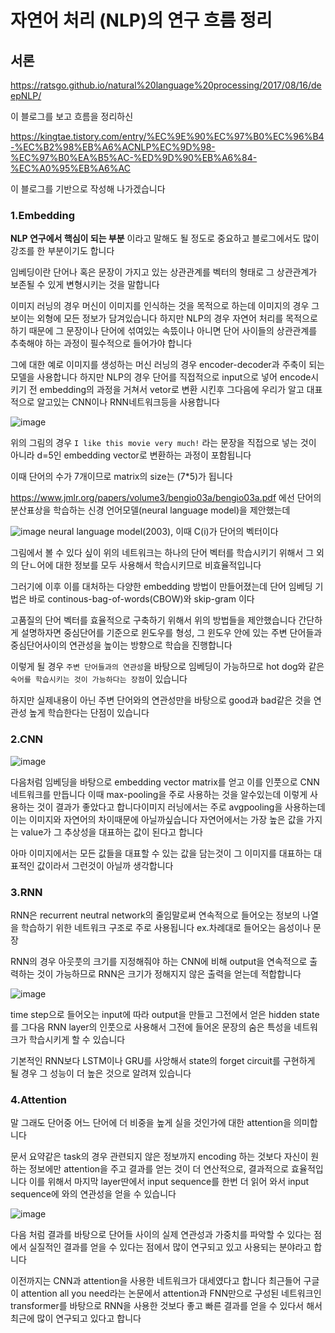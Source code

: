 # 자연어 처리 (NLP)의 연구 흐름 정리

## 서론 

https://ratsgo.github.io/natural%20language%20processing/2017/08/16/deepNLP/

이 블로그를 보고 흐름을 정리하신 

https://kingtae.tistory.com/entry/%EC%9E%90%EC%97%B0%EC%96%B4-%EC%B2%98%EB%A6%ACNLP%EC%9D%98-%EC%97%B0%EA%B5%AC-%ED%9D%90%EB%A6%84-%EC%A0%95%EB%A6%AC 

이 블로그를 기반으로 작성해 나가겠습니다 

### 1.Embedding 

**NLP 연구에서 핵심이 되는 부분** 이라고 말해도 될 정도로 중요하고 블로그에서도 많이 강조를 한 부분이기도 합니다 

임베딩이란 단어나 혹은 문장이 가지고 있는 상관관계를 벡터의 형태로 그 상관관계가 보존될 수 있게 변형시키는 것을 말합니다 

이미지 러닝의 경우 머신이 이미지를 인식하는 것을 목적으로 하는데 이미지의 경우 그 보이는 외형에 모든 정보가 담겨있습니다 
하지만 NLP의 경우 자연어 처리를 목적으로 하기 때문에 그 문장이나 단어에 섞여있는 속뜼이나 아니면 단어 사이들의 상관관계를 추축해야 하는 과정이 필수적으로 들어가야 합니다 

그에 대한 예로 이미지를 생성하는 머신 러닝의 경우 encoder-decoder과 주축이 되는 모델을 사용합니다 
하지만 NLP의 경우 단어를 직접적으로 input으로 넣어 encode시키기 전 embedding의 과정을 거쳐서 vetor로 변환 시킨후 그다음에 우리가 알고 대표적으로 알고있는 CNN이나 RNN네트워크등을 사용합니다 

![image](https://user-images.githubusercontent.com/80239748/152793888-aedfef79-b8d4-46df-92ac-6e2ef5413b8c.png)

위의 그림의 경우 `I like this movie very much!` 라는 문장을 직접으로 넣는 것이 아니라 d=5인 embedding vector로 변환하는 과정이 포함됩니다 

이때 단어의 수가 7개이므로 matrix의 size는 (7*5)가 됩니다 

https://www.jmlr.org/papers/volume3/bengio03a/bengio03a.pdf 에선 단어의 분산표상을 학습하는 신경 언어모델(neural language model)을 제안했는데 

![image](https://user-images.githubusercontent.com/80239748/152794506-ecb749e5-904d-4fc0-865c-4e73def8bffd.png)
neural language model(2003), 이때 C(i)가 단어의 벡터이다 

그림에서 볼 수 있다 싶이 위의 네트워크는 하나의 단어 벡터를 학습시키기 위해서 그 외의 단ㄴ어에 대한 정보를 모두 사용해서 학습시키므로 비효율적입니다 

그러기에 이후 이를 대처하는 다양한 embedding 방법이 만들어졌는데 단어 임베딩 기법은 바로 continous-bag-of-words(CBOW)와 skip-gram 이다 

고품질의 단어 벡터를 효율적으로 구축하기 위해서 위의 방법들을 제안했습니다 간단하게 설명하자면 중심단어를 기준으로 윈도우를 형성, 그 윈도우 안에 있는 주변 단어들과 중심단어사이의 연관성을 높이는 방향으로 학습을 진행합니다 

이렇게 될 경우 `주변 단어들과의 연관성`을 바탕으로 임베딩이 가능하므로 hot dog와 같은 `숙어를 학습시키는 것이 가능하다는 장점`이 있습니다 

하지만 실제내용이 아닌 주변 단어와의 연관성만을 바탕으로 good과 bad같은 것을 연관성 높게 학습한다는 단점이 있습니다 

### 2.CNN

![image](https://user-images.githubusercontent.com/80239748/152990171-fe3fc990-c757-4954-9775-a4f1bcf38d3e.png)

다음처럼 임베딩을 바탕으로 embedding vector matrix를 얻고 이를 인풋으로 CNN 네트워크를 만듭니다 
이때 max-pooling을 주로 사용하는 것을 알수있는데 이렇게 사용하는 것이 결과가 좋았다고 합니다이미지 러닝에서는 주로 avgpooling을 사용하는데 이는 이미지와 자연어의 차이때문에 아닐까싶습니다 자연어에서는 가장 높은 값을 가지는 value가 그 추상성을 대표하는 값이 된다고 합니다 

아마 이미지에서는 모든 값들을 대표할 수 있는 값을 담는것이 그 이미지를 대표하는 대표적인 값이라서 그런것이 아닐까 생각합니다 

### 3.RNN

RNN은 recurrent neutral network의 줄임말로써 연속적으로 들어오는 정보의 나열을 학습하기 위한 네트워크 구조로 주로 사용됩니다 ex.차례대로 들어오는 음성이나 문장 

RNN의 경우 아웃풋의 크기를 지정해줘야 하는 CNN에 비해 output을 연속적으로 출력하는 것이 가능하므로 RNN은 크기가 정해지지 않은 출력을 얻는데 적합합니다 

![image](https://user-images.githubusercontent.com/80239748/153714575-b94572ce-eb3e-4768-9454-2fbe1743338f.png)

time step으로 들어오는 input에 따라 output을 만들고 그전에서 얻은 hidden state를 그다음 RNN layer의 인풋으로 사용해서 그전에 들어온 문장의 숨은 특성을 네트워크가 학습시키게 할 수 있습니다 

기본적인 RNN보다 LSTM이나 GRU를 사앙해서 state의 forget circuit를 구현하게 될 경우 그 성능이 더 높은 것으로 알려져 있습니다 

### 4.Attention

말 그래도 단어중 어느 단어에 더 비중을 높게 실을 것인가에 대한 attention을 의미합니다

문서 요약같은 task의 경우 관련되지 않은 정보까지 encoding 하는 것보다 자신이 원하는 정보에만 attention을 주고 결과를 얻는 것이 더 연산적으로, 결과적으로 효율적입니다 
이를 위해서 마지막 layer딴에서 input sequence를 한번 더 읽어 와서 input sequence에 와의 연관성을 얻을 수 있습니다 

![image](https://user-images.githubusercontent.com/80239748/153757144-ed035218-519a-408b-af30-af778fe73c3c.png)

다음 처럼 결과를 바탕으로 단어들 사이의 실제 연관성과 가중치를 파악할 수 있다는 점에서 실질적인 결과를 얻을 수 있다는 점에서 많이 연구되고 있고 사용되는 분야라고 합니다 

이전까지는 CNN과 attention을 사용한 네트워크가 대세였다고 합니다 최근들어 구글이 attention all you need라는 논문에서 attention과 FNN만으로 구성된 네트워크인 transformer를 바탕으로 RNN을 사용한 것보다 좋고 빠른 결과를 얻을 수 있다서 해서 최근에 많이 연구되고 있다고 합니다 
